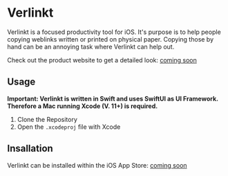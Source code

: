 # Verlinkt

Verlinkt is a focused productivity tool for iOS. It's purpose is to help people copying weblinks written or printed on physical paper. Copying those by hand can be an annoying task where Verlinkt can help out. <br />

Check out the product website to get a detailed look: [coming soon]()

## Usage 
**Important: Verlinkt is written in Swift and uses SwiftUI as UI Framework. Therefore a Mac running Xcode (V. 11+) is required.**
1. Clone the Repository
2. Open the `.xcodeproj` file with Xcode

## Insallation
Verlinkt can be installed within the iOS App Store: [coming soon]()

